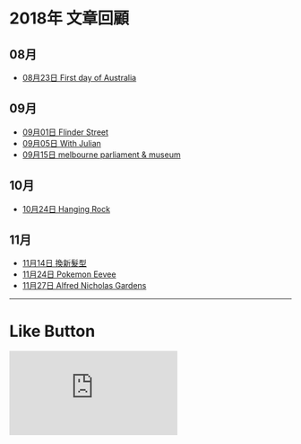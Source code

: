 # 2018年 文章回顧

## 08月
* [08月23日 First day of Australia](2018/2018-08-23/ "First day of Australia")

## 09月
* [09月01日 Flinder Street](2018/2018-09-01/ "Flinder Street")
* [09月05日 With Julian](2018/2018-09-05/ "With Julian")
* [09月15日 melbourne parliament & museum](2018/2018-09-15/ "melbourne parliament & museum")

## 10月
* [10月24日 Hanging Rock](2018/2018-10-24/ "Hanging Rock")

## 11月
* [11月14日 換新髮型](2018/2018-11-14/ "換新髮型")
* [11月24日 Pokemon Eevee](2018/2018-11-24/ "Pokemon Eevee")
* [11月27日 Alfred Nicholas Gardens](2018/2018-11-27/ "Alfred Nicholas Gardens")

* * *

# Like Button

  <iframe class="lc-margin-top-64 lc-margin-bottom-32 lc-mobile" data-v-b66e9a5a="" frameborder="0" src="https://button.like.co/in/embed/s9443112/button"> </iframe>